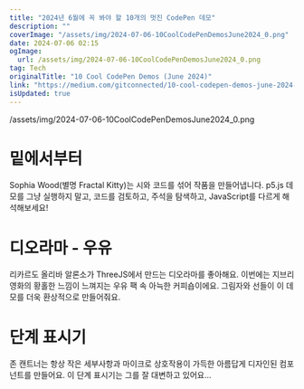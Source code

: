```yaml
---
title: "2024년 6월에 꼭 봐야 할 10개의 멋진 CodePen 데모"
description: ""
coverImage: "/assets/img/2024-07-06-10CoolCodePenDemosJune2024_0.png"
date: 2024-07-06 02:15
ogImage:
  url: /assets/img/2024-07-06-10CoolCodePenDemosJune2024_0.png
tag: Tech
originalTitle: "10 Cool CodePen Demos (June 2024)"
link: "https://medium.com/gitconnected/10-cool-codepen-demos-june-2024-228a94f56e04"
isUpdated: true
---
```


/assets/img/2024-07-06-10CoolCodePenDemosJune2024_0.png

# 밑에서부터

Sophia Wood(별명 Fractal Kitty)는 시와 코드를 섞어 작품을 만들어냅니다. p5.js 데모를 그냥 실행하지 말고, 코드를 검토하고, 주석을 탐색하고, JavaScript를 다르게 해석해보세요!

# 디오라마 - 우유

<!-- seedividend - 사각형 -->

<ins class="adsbygoogle"
     style="display:block"
     data-ad-client="ca-pub-4877378276818686"
     data-ad-slot="1898504329"
     data-ad-format="auto"
     data-full-width-responsive="true"></ins>

<script>
     (adsbygoogle = window.adsbygoogle || []).push({});
</script>

리카르도 올리바 알론소가 ThreeJS에서 만드는 디오라마를 좋아해요. 이번에는 지브리 영화의 황홀한 느낌이 느껴지는 우유 팩 속 아늑한 커피숍이에요. 그림자와 선들이 이 데모를 더욱 환상적으로 만들어줘요.

# 단계 표시기

존 캔트너는 항상 작은 세부사항과 마이크로 상호작용이 가득한 아름답게 디자인된 컴포넌트를 만들어요. 이 단계 표시기는 그를 잘 대변하고 있어요...
